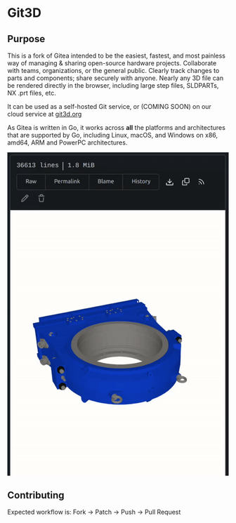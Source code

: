 # Git3D

## Purpose

This is a fork of Gitea intended to be the easiest, fastest, and most painless way of managing & sharing open-source hardware projects. Collaborate with teams, organizations, or the general public. Clearly track changes to parts and components; share securely with anyone. Nearly any 3D file can be rendered directly in the browser, including large step files, SLDPARTs, NX .prt files, etc.

It can be used as a self-hosted Git service, or (COMING SOON) on our cloud service at [git3d.org](https://git3d.org)

As Gitea is written in Go, it works across **all** the platforms and
architectures that are supported by Go, including Linux, macOS, and
Windows on x86, amd64, ARM and PowerPC architectures.

![demo-vid](demo-vid.gif)

## Contributing

Expected workflow is: Fork -> Patch -> Push -> Pull Request
